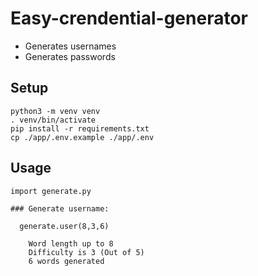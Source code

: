 # Easy-crendential-generator

- Generates usernames
- Generates passwords


## Setup

```
python3 -m venv venv
. venv/bin/activate
pip install -r requirements.txt
cp ./app/.env.example ./app/.env
```

## Usage

```
import generate.py

### Generate username:

  generate.user(8,3,6)
  
    Word length up to 8
    Difficulty is 3 (Out of 5)
    6 words generated
```
